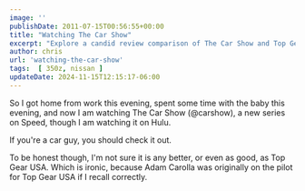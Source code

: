 ```yaml
---
image: ''
publishDate: 2011-07-15T00:56:55+00:00
title: "Watching The Car Show"
excerpt: "Explore a candid review comparison of The Car Show and Top Gear USA, giving car enthusiasts a new show to consider."
author: chris
url: 'watching-the-car-show'
tags:  [ 350z, nissan ] 
updateDate: 2024-11-15T12:15:17-06:00
---
```


So I got home from work this evening, spent some time with the baby this evening, and now I am watching The Car Show (@carshow), a new series on Speed, though I am watching it on Hulu.

If you're a car guy, you should check it out.

To be honest though, I'm not sure it is any better, or even as good, as Top Gear USA. Which is ironic, because Adam Carolla was originally on the pilot for Top Gear USA if I recall correctly.
